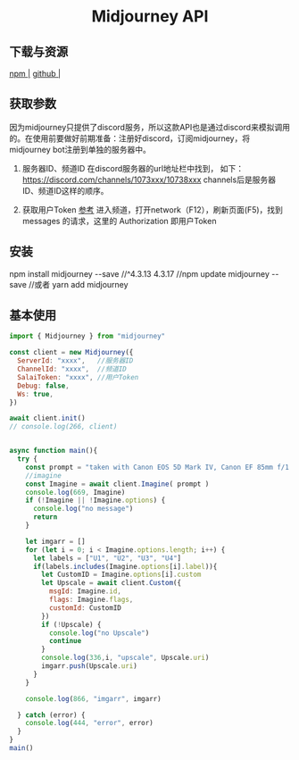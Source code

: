 # <center>Midjourney API</center>

## 下载与资源
[npm |](https://www.npmjs.com/package/midjourney)
[github |](https://github.com/erictik/midjourney-api)


## 获取参数
因为midjourney只提供了discord服务，所以这款API也是通过discord来模拟调用的。在使用前要做好前期准备：注册好discord，订阅midjourney，将midjourney bot注册到单独的服务器中。

1. 服务器ID、频道ID
在discord服务器的url地址栏中找到， 如下：
https://discord.com/channels/1073xxx/10738xxx
channels后是服务器ID、频道ID这样的顺序。

2. 获取用户Token
[参考](https://github.com/novicezk/midjourney-proxy/blob/main/docs/discord-params.md)
进入频道，打开network（F12），刷新页面(F5)，找到 messages 的请求，这里的 Authorization 即用户Token

## 安装
npm install midjourney --save  //^4.3.13  4.3.17
//npm update midjourney --save
//或者
yarn add midjourney


## 基本使用
```js
import { Midjourney } from "midjourney"

const client = new Midjourney({
  ServerId: "xxxx",   //服务器ID
  ChannelId: "xxxx",  //频道ID
  SalaiToken: "xxxx", //用户Token
  Debug: false,
  Ws: true,
})

await client.init()
// console.log(266, client)


async function main(){
  try {
    const prompt = "taken with Canon EOS 5D Mark IV, Canon EF 85mm f/1. 2L II USM, ISO100, f/1. 2, shutter speed 1/100; a flaming woman with wings, in the style of realisticyetstylized, dark orange and red, made of all of the above, i can't believe howbeautifulthis is, exaggerated poses, warmcore --ar 2:3"
    //imagine
    const Imagine = await client.Imagine( prompt )
    console.log(669, Imagine)
    if (!Imagine || !Imagine.options) {
      console.log("no message")
      return
    }

    let imgarr = []
    for (let i = 0; i < Imagine.options.length; i++) { 
      let labels = ["U1", "U2", "U3", "U4"]
      if(labels.includes(Imagine.options[i].label)){
        let CustomID = Imagine.options[i].custom
        let Upscale = await client.Custom({
          msgId: Imagine.id,
          flags: Imagine.flags,
          customId: CustomID
        })
        if (!Upscale) {
          console.log("no Upscale")
          continue
        }
        console.log(336,i, "upscale", Upscale.uri)
        imgarr.push(Upscale.uri)
      }
    }

    console.log(866, "imgarr", imgarr)

  } catch (error) {
    console.log(444, "error", error)
  }  
}
main()
```
